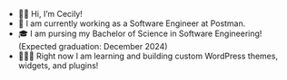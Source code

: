 - 👋🏻 Hi, I’m Cecily!
- 🚀 I am currently working as a Software Engineer at Postman. 
- 🎓 I am pursing my Bachelor of Science in Software Engineering! (Expected graduation: December 2024)
- 👩🏻‍💻 Right now I am learning and building custom WordPress themes, widgets, and plugins!

